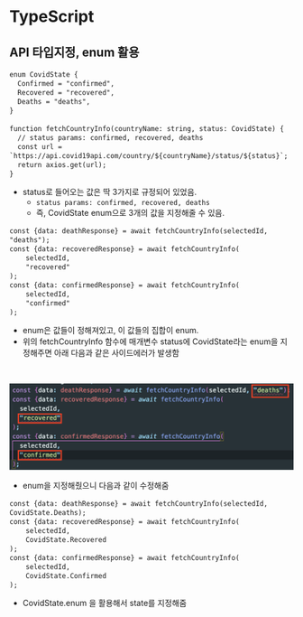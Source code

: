 # TypeScript

## API 타입지정, enum 활용

```TS
enum CovidState {
  Confirmed = "confirmed",
  Recovered = "recovered",
  Deaths = "deaths",
}

function fetchCountryInfo(countryName: string, status: CovidState) {
  // status params: confirmed, recovered, deaths
  const url = `https://api.covid19api.com/country/${countryName}/status/${status}`;
  return axios.get(url);
}
```

- status로 들어오는 값은 딱 3가지로 규정되어 있었음.
  - `status params: confirmed, recovered, deaths`
  - 즉, CovidState enum으로 3개의 값을 지정해줄 수 있음.

```TS
const {data: deathResponse} = await fetchCountryInfo(selectedId, "deaths");
const {data: recoveredResponse} = await fetchCountryInfo(
    selectedId,
    "recovered"
);
const {data: confirmedResponse} = await fetchCountryInfo(
    selectedId,
    "confirmed"
);
```

- enum은 값들이 정해져있고, 이 값들의 집합이 enum.
- 위의 fetchCountryInfo 함수에 매개변수 status에 CovidState라는 enum을 지정해주면 아래 다음과 같은 사이드에러가 발생함

<br>

![사이드이펙트에러](../screen/side-effect%20error.png)

- enum을 지정해줬으니 다음과 같이 수정해줌

```TS
const {data: deathResponse} = await fetchCountryInfo(selectedId, CovidState.Deaths);
const {data: recoveredResponse} = await fetchCountryInfo(
    selectedId,
    CovidState.Recovered
);
const {data: confirmedResponse} = await fetchCountryInfo(
    selectedId,
    CovidState.Confirmed
);
```

- CovidState.enum 을 활용해서 state를 지정해줌
